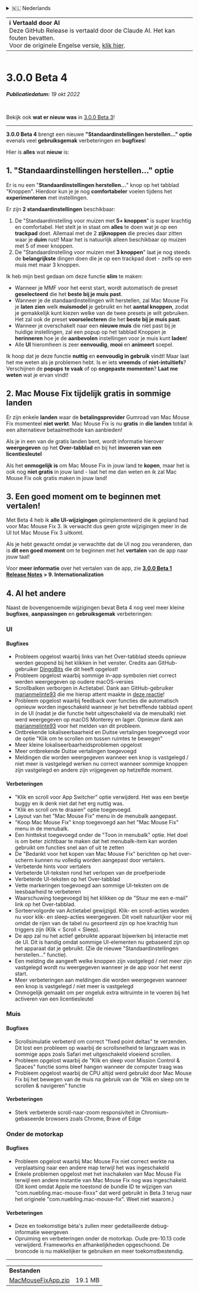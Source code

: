 <details>
<summary>🇳🇱 Nederlands</summary>

[🇬🇧 English (GitHub)](https://github.com/noah-nuebling/mac-mouse-fix/releases/tag/3.0.0-Beta-4)\
[🇦🇩 Català](https://redirect.macmousefix.com/?target=mmf-release&tag=3.0.0-Beta-4&locale=ca)\
[🇩🇪 Deutsch](https://redirect.macmousefix.com/?target=mmf-release&tag=3.0.0-Beta-4&locale=de)\
[🇪🇸 Español](https://redirect.macmousefix.com/?target=mmf-release&tag=3.0.0-Beta-4&locale=es)\
[🇫🇷 Français](https://redirect.macmousefix.com/?target=mmf-release&tag=3.0.0-Beta-4&locale=fr)\
[🇮🇩 Indonesia](https://redirect.macmousefix.com/?target=mmf-release&tag=3.0.0-Beta-4&locale=id)\
[🇮🇹 Italiano](https://redirect.macmousefix.com/?target=mmf-release&tag=3.0.0-Beta-4&locale=it)\
[🇭🇺 Magyar](https://redirect.macmousefix.com/?target=mmf-release&tag=3.0.0-Beta-4&locale=hu)\
**🇳🇱 Nederlands**\
[🇵🇱 Polski](https://redirect.macmousefix.com/?target=mmf-release&tag=3.0.0-Beta-4&locale=pl)\
[🇧🇷 Português (Brasil)](https://redirect.macmousefix.com/?target=mmf-release&tag=3.0.0-Beta-4&locale=pt-BR)\
[🇵🇹 Português (Portugal)](https://redirect.macmousefix.com/?target=mmf-release&tag=3.0.0-Beta-4&locale=pt-PT)\
[🇷🇴 Română](https://redirect.macmousefix.com/?target=mmf-release&tag=3.0.0-Beta-4&locale=ro)\
[🇸🇪 Svenska](https://redirect.macmousefix.com/?target=mmf-release&tag=3.0.0-Beta-4&locale=sv)\
[🇻🇳 Tiếng Việt](https://redirect.macmousefix.com/?target=mmf-release&tag=3.0.0-Beta-4&locale=vi)\
[🇹🇷 Türkçe](https://redirect.macmousefix.com/?target=mmf-release&tag=3.0.0-Beta-4&locale=tr)\
[🇨🇿 Čeština](https://redirect.macmousefix.com/?target=mmf-release&tag=3.0.0-Beta-4&locale=cs)\
[🇬🇷 Ελληνικά](https://redirect.macmousefix.com/?target=mmf-release&tag=3.0.0-Beta-4&locale=el)\
[🇷🇺 Русский](https://redirect.macmousefix.com/?target=mmf-release&tag=3.0.0-Beta-4&locale=ru)\
[🇺🇦 Українська](https://redirect.macmousefix.com/?target=mmf-release&tag=3.0.0-Beta-4&locale=uk)\
[🇮🇱 עברית](https://redirect.macmousefix.com/?target=mmf-release&tag=3.0.0-Beta-4&locale=he)\
[🇸🇦 العربية](https://redirect.macmousefix.com/?target=mmf-release&tag=3.0.0-Beta-4&locale=ar)\
[🇮🇳 हिन्दी](https://redirect.macmousefix.com/?target=mmf-release&tag=3.0.0-Beta-4&locale=hi)\
[🇹🇭 ไทย](https://redirect.macmousefix.com/?target=mmf-release&tag=3.0.0-Beta-4&locale=th)\
[🇨🇳 中文 (简体)](https://redirect.macmousefix.com/?target=mmf-release&tag=3.0.0-Beta-4&locale=zh-Hans)\
[🇨🇳 中文 (繁體)](https://redirect.macmousefix.com/?target=mmf-release&tag=3.0.0-Beta-4&locale=zh-Hant)\
[🇭🇰 中文（香港)](https://redirect.macmousefix.com/?target=mmf-release&tag=3.0.0-Beta-4&locale=zh-HK)\
[🇯🇵 日本語](https://redirect.macmousefix.com/?target=mmf-release&tag=3.0.0-Beta-4&locale=ja)\
[🇰🇷 한국어](https://redirect.macmousefix.com/?target=mmf-release&tag=3.0.0-Beta-4&locale=ko)\
[Help translate Mac Mouse Fix to different languages!](https://github.com/noah-nuebling/mac-mouse-fix/discussions/731)
</details>
<table align=><td>
<b>ℹ️ Vertaald door AI</b><br>
Deze GitHub Release is vertaald door de Claude AI. Het kan fouten bevatten.<br>
Voor de originele Engelse versie, <a href="https://github.com/noah-nuebling/mac-mouse-fix/releases/tag/3.0.0-Beta-4">klik hier</a>.
</td></table>

<table></table>

# 3.0.0 Beta 4
***Publicatiedatum:** 19 okt 2022*

<br>

Bekijk ook **wat er nieuw was** in [3.0.0 Beta 3](https://redirect.macmousefix.com/?target=mmf-release&tag=3.0.0-Beta-3&locale=nl)!

---

**3.0.0 Beta 4** brengt een nieuwe **"Standaardinstellingen herstellen..." optie** evenals veel **gebruiksgemak** verbeteringen en **bugfixes**!

Hier is **alles** wat **nieuw** is:

## 1. "Standaardinstellingen herstellen..." optie

Er is nu een "**Standaardinstellingen herstellen...**" knop op het tabblad "Knoppen". 
Hierdoor kun je je nog **comfortabeler** voelen tijdens het **experimenteren** met instellingen.

Er zijn **2 standaardinstellingen** beschikbaar:

1. De "Standaardinstelling voor muizen met **5+ knoppen**" is super krachtig en comfortabel. Het stelt je in staat om **alles** te doen wat je op een **trackpad** doet. Allemaal met de 2 **zijknoppen** die precies daar zitten waar je **duim** rust! Maar het is natuurlijk alleen beschikbaar op muizen met 5 of meer knoppen.
2. De "Standaardinstelling voor muizen met **3 knoppen**" laat je nog steeds de **belangrijkste** dingen doen die je op een trackpad doet - zelfs op een muis met maar 3 knoppen.

Ik heb mijn best gedaan om deze functie **slim** te maken:

- Wanneer je MMF voor het eerst start, wordt automatisch de preset **geselecteerd** die het **beste bij je muis past**.
- Wanneer je de standaardinstellingen wilt herstellen, zal Mac Mouse Fix je **laten zien** welk **muismodel** je gebruikt en het **aantal knoppen**, zodat je gemakkelijk kunt kiezen welke van de twee presets je wilt gebruiken. Het zal ook de preset **voorselecteren** die het **beste bij je muis past**.
- Wanneer je overschakelt naar een **nieuwe muis** die niet past bij je huidige instellingen, zal een popup op het tabblad Knoppen je **herinneren** hoe je de **aanbevolen** instellingen voor je muis kunt **laden**!
- Alle **UI** hieromheen is zeer **eenvoudig**, **mooi** en **animeert** soepel.

Ik hoop dat je deze functie **nuttig** en **eenvoudig in gebruik** vindt! Maar laat het me weten als je problemen hebt.
Is er iets **vreemds** of **niet-intuïtiefs**? Verschijnen de **popups** **te vaak** of op **ongepaste momenten**? **Laat me weten** wat je ervan vindt!

## 2. Mac Mouse Fix tijdelijk gratis in sommige landen

Er zijn enkele **landen** waar de **betalingsprovider** Gumroad van Mac Mouse Fix momenteel **niet werkt**.
Mac Mouse Fix is nu **gratis** in **die landen** totdat ik een alternatieve betaalmethode kan aanbieden!

Als je in een van de gratis landen bent, wordt informatie hierover **weergegeven** op het **Over-tabblad** en bij het **invoeren van een licentiesleutel**

Als het **onmogelijk is** om Mac Mouse Fix in jouw land te **kopen**, maar het is ook nog **niet gratis** in jouw land - laat het me dan weten en ik zal Mac Mouse Fix ook gratis maken in jouw land!

## 3. Een goed moment om te beginnen met vertalen!

Met Beta 4 heb ik **alle UI-wijzigingen** geïmplementeerd die ik gepland had voor Mac Mouse Fix 3. Ik verwacht dus geen grote wijzigingen meer in de UI tot Mac Mouse Fix 3 uitkomt.

Als je hebt gewacht omdat je verwachtte dat de UI nog zou veranderen, dan is **dit een goed moment** om te beginnen met het **vertalen** van de app naar jouw taal!

Voor **meer informatie** over het vertalen van de app, zie **[3.0.0 Beta 1 Release Notes](https://redirect.macmousefix.com/?target=mmf-release&tag=3.0.0-Beta-1.1&locale=nl) > 9. Internationalization**

## 4. Al het andere

Naast de bovengenoemde wijzigingen bevat Beta 4 nog veel meer kleine **bugfixes**, **aanpassingen** en **gebruiksgemak** verbeteringen:

### UI

#### Bugfixes

- Probleem opgelost waarbij links van het Over-tabblad steeds opnieuw werden geopend bij het klikken in het venster. Credits aan GitHub-gebruiker [DingoBits](https://github.com/DingoBits) die dit heeft opgelost!
- Probleem opgelost waarbij sommige in-app symbolen niet correct werden weergegeven op oudere macOS-versies
- Scrollbalken verborgen in Actietabel. Dank aan GitHub-gebruiker [marianmelinte93](https://github.com/marianmelinte93) die me hierop attent maakte in [deze reactie](https://github.com/noah-nuebling/mac-mouse-fix/discussions/366#discussioncomment-3728994)!
- Probleem opgelost waarbij feedback over functies die automatisch opnieuw worden ingeschakeld wanneer je het betreffende tabblad opent in de UI (nadat je die functie hebt uitgeschakeld via de menubalk) niet werd weergegeven op macOS Monterey en lager. Opnieuw dank aan [marianmelinte93](https://github.com/marianmelinte93) voor het melden van dit probleem.
- Ontbrekende lokaliseerbaarheid en Duitse vertalingen toegevoegd voor de optie "Klik om te scrollen om tussen ruimtes te bewegen"
- Meer kleine lokaliseerbaarheidsproblemen opgelost
- Meer ontbrekende Duitse vertalingen toegevoegd
- Meldingen die worden weergegeven wanneer een knop is vastgelegd / niet meer is vastgelegd werken nu correct wanneer sommige knoppen zijn vastgelegd en andere zijn vrijgegeven op hetzelfde moment.

#### Verbeteringen

- "Klik en scroll voor App Switcher" optie verwijderd. Het was een beetje buggy en ik denk niet dat het erg nuttig was.
- "Klik en scroll om te draaien" optie toegevoegd.
- Layout van het "Mac Mouse Fix" menu in de menubalk aangepast.
- "Koop Mac Mouse Fix" knop toegevoegd aan het "Mac Mouse Fix" menu in de menubalk.
- Een hinttekst toegevoegd onder de "Toon in menubalk" optie. Het doel is om beter zichtbaar te maken dat het menubalk-item kan worden gebruikt om functies snel aan of uit te zetten
- De "Bedankt voor het kopen van Mac Mouse Fix" berichten op het over-scherm kunnen nu volledig worden aangepast door vertalers.
- Verbeterde hints voor vertalers
- Verbeterde UI-teksten rond het verlopen van de proefperiode
- Verbeterde UI-teksten op het Over-tabblad
- Vette markeringen toegevoegd aan sommige UI-teksten om de leesbaarheid te verbeteren
- Waarschuwing toegevoegd bij het klikken op de "Stuur me een e-mail" link op het Over-tabblad.
- Sorteervolgorde van Actietabel gewijzigd. Klik- en scroll-acties worden nu voor klik- en sleep-acties weergegeven. Dit voelt natuurlijker voor mij omdat de rijen van de tabel nu gesorteerd zijn op hoe krachtig hun triggers zijn (Klik < Scroll < Sleep).
- De app zal nu het actief gebruikte apparaat bijwerken bij interactie met de UI. Dit is handig omdat sommige UI-elementen nu gebaseerd zijn op het apparaat dat je gebruikt. (Zie de nieuwe "Standaardinstellingen herstellen..." functie).
- Een melding die aangeeft welke knoppen zijn vastgelegd / niet meer zijn vastgelegd wordt nu weergegeven wanneer je de app voor het eerst start.
- Meer verbeteringen aan meldingen die worden weergegeven wanneer een knop is vastgelegd / niet meer is vastgelegd
- Onmogelijk gemaakt om per ongeluk extra witruimte in te voeren bij het activeren van een licentiesleutel

### Muis

#### Bugfixes

- Scrollsimulatie verbeterd om correct "fixed point deltas" te verzenden. Dit lost een probleem op waarbij de scrollsnelheid te langzaam was in sommige apps zoals Safari met uitgeschakeld vloeiend scrollen.
- Probleem opgelost waarbij de "Klik en sleep voor Mission Control & Spaces" functie soms bleef hangen wanneer de computer traag was
- Probleem opgelost waarbij de CPU altijd werd gebruikt door Mac Mouse Fix bij het bewegen van de muis na gebruik van de "Klik en sleep om te scrollen & navigeren" functie

#### Verbeteringen

- Sterk verbeterde scroll-naar-zoom responsiviteit in Chromium-gebaseerde browsers zoals Chrome, Brave of Edge

### Onder de motorkap

#### Bugfixes

- Probleem opgelost waarbij Mac Mouse Fix niet correct werkte na verplaatsing naar een andere map terwijl het was ingeschakeld
- Enkele problemen opgelost met het inschakelen van Mac Mouse Fix terwijl een andere instantie van Mac Mouse Fix nog was ingeschakeld. (Dit komt omdat Apple me toestond de bundle ID te wijzigen van "com.nuebling.mac-mouse-fixxx" dat werd gebruikt in Beta 3 terug naar het originele "com.nuebling.mac-mouse-fix". Weet niet waarom.)

#### Verbeteringen

- Deze en toekomstige bèta's zullen meer gedetailleerde debug-informatie weergeven
- Opruiming en verbeteringen onder de motorkap. Oude pre-10.13 code verwijderd. Frameworks en afhankelijkheden opgeschoond. De broncode is nu makkelijker te gebruiken en meer toekomstbestendig.

---

<table align="start">
<tr>
    <td colspan=2>
        <b>Bestanden</b>
    </td>
</tr>
<tr>
    <td><a href="https://github.com/noah-nuebling/mac-mouse-fix/releases/download/3.0.0-Beta-4/MacMouseFixApp.zip">MacMouseFixApp.zip</a></td>
    <td>19.1 MB</td>
</tr>
</table>
